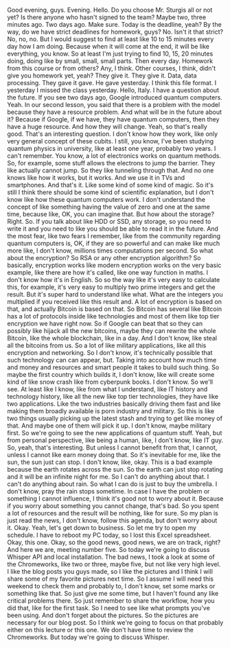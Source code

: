 Good evening, guys. Evening. Hello. Do you choose Mr. Sturgis all or not yet? Is there anyone who hasn't signed to the team? Maybe two, three minutes ago. Two days ago. Make sure. Today is the deadline, yeah? By the way, do we have strict deadlines for homework, guys? No. Isn't it that strict? No, no, no. But I would suggest to find at least like 10 to 15 minutes every day how I am doing. Because when it will come at the end, it will be like everything, you know. So at least I'm just trying to find 10, 15, 20 minutes doing, doing like by small, small, small parts. Then every day. Homework from this course or from others? Any, I think. Other courses, I think, didn't give you homework yet, yeah? They give it. They give it. Data, data processing. They gave it gave. He gave yesterday. I think this file format. I yesterday I missed the class yesterday. Hello, Italy. I have a question about the future. If you see two days ago, Google introduced quantum computers. Yeah. In our second lesson, you said that there is a problem with the model because they have a resource problem. And what will be in the future about it? Because if Google, if we have, they have quantum computers, then they have a huge resource. And how they will change. Yeah, so that's really good. That's an interesting question. I don't know how they work, like only very general concept of these cubits. I still, you know, I've been studying quantum physics in university, like at least one year, probably two years. I can't remember. You know, a lot of electronics works on quantum methods. So, for example, some stuff allows the electrons to jump the barrier. They like actually cannot jump. So they like tunneling through that. And no one knows like how it works, but it works. And we use it in TVs and smartphones. And that's it. Like some kind of some kind of magic. So it's still I think there should be some kind of scientific explanation, but I don't know like how these quantum computers work. I don't understand the concept of like something having the value of zero and one at the same time, because like, OK, you can imagine that. But how about the storage? Right. So. If you talk about like HDD or SSD, any storage, so you need to write it and you need to like you should be able to read it in the future. And the most fear, like two fears I remember, like from the community regarding quantum computers is, OK, if they are so powerful and can make like much more like, I don't know, millions times computations per second. So what about the encryption? So RSA or any other encryption algorithm? So basically, encryption works like modern encryption works on the very basic example, like there are how it's called, like one way function in maths. I don't know how it's in English. So so the way like it's very easy to calculate this, for example, it's very easy to multiply two prime integers and get the result. But it's super hard to understand like what. What are the integers you multiplied if you received like this result and. A lot of encryption is based on that, and actually Bitcoin is based on that. So Bitcoin has several like Bitcoin has a lot of protocols inside like technologies and most of them like top tier encryption we have right now. So if Google can beat that so they can possibly like hijack all the new bitcoins, maybe they can rewrite the whole Bitcoin, like the whole blockchain, like in a day. And I don't know, like steal all the bitcoins from us. So a lot of like military applications, like all this encryption and networking. So I don't know, it's technically possible that such technology can can appear, but. Taking into account how much time and money and resources and smart people it takes to build such thing. So maybe the first country which builds it, I don't know, like will create some kind of like snow crash like from cyberpunk books. I don't know. So we'll see. At least like I know, like from what I understand, like IT history and technology history, like all the new like top tier technologies, they have like two applications. Like the two industries basically driving them fast and like making them broadly available is porn industry and military. So this is like two things usually picking up the latest stash and trying to get like money of that. And maybe one of them will pick it up. I don't know, maybe military first. So we're going to see the new applications of quantum stuff. Yeah, but from personal perspective, like being a human, like, I don't know, like IT guy. So, yeah, that's interesting. But unless I cannot benefit from that, I cannot, unless I cannot like earn money doing that. So it's inevitable for me, like the sun, the sun just can stop. I don't know, like, okay. This is a bad example because the earth rotates across the sun. So the earth can just stop rotating and it will be an infinite night for me. So I can't do anything about that. I can't do anything about rain. So what I can do is just to buy the umbrella. I don't know, pray the rain stops sometime. In case I have the problem or something I cannot influence, I think it's good not to worry about it. Because if you worry about something you cannot change, that's bad. So you spent a lot of resources and the result will be nothing, like for sure. So my plan is just read the news, I don't know, follow this agenda, but don't worry about it. Okay. Yeah, let's get down to business. So let me try to open my schedule. I have to reboot my PC today, so I lost this Excel spreadsheet. Okay, this one. Okay, so the good news, good news, we are on track, right? And here we are, meeting number five. So today we're going to discuss Whisper API and local installation. The bad news, I took a look at some of the Chromeworks, like two or three, maybe five, but not like very high level. I like the blog posts you guys made, so I like the pictures and I think I will share some of my favorite pictures next time. So I assume I will need this weekend to check them and probably to, I don't know, set some marks or something like that. So just give me some time, but I haven't found any like critical problems there. So just remember to share the workflow, how you did that, like for the first task. So I need to see like what prompts you've been using. And don't forget about the pictures. So the pictures are necessary for our blog post. So I think we're going to focus on that probably either on this lecture or this one. We don't have time to review the Chromeworks. But today we're going to discuss Whisper.